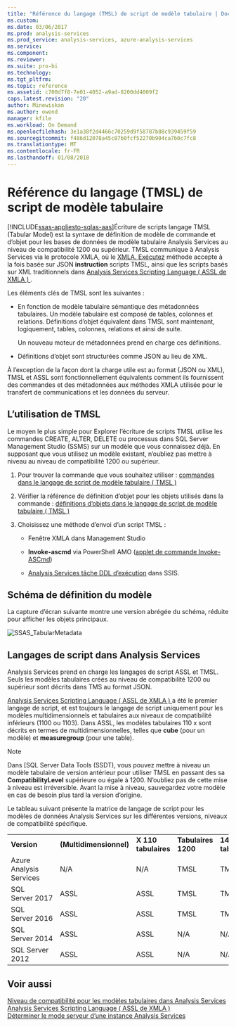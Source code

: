 ```yaml
---
title: "Référence du langage (TMSL) de script de modèle tabulaire | Documents Microsoft"
ms.custom: 
ms.date: 03/06/2017
ms.prod: analysis-services
ms.prod_service: analysis-services, azure-analysis-services
ms.service: 
ms.component: 
ms.reviewer: 
ms.suite: pro-bi
ms.technology: 
ms.tgt_pltfrm: 
ms.topic: reference
ms.assetid: c700d7f8-7e01-4052-a9ad-8200dd4009f2
caps.latest.revision: "20"
author: Minewiskan
ms.author: owend
manager: kfile
ms.workload: On Demand
ms.openlocfilehash: 3e1a38f2d4466c70259d9f58787b88c939459f59
ms.sourcegitcommit: f486d12078a45c87b0fcf52270b904ca7b0c7fc8
ms.translationtype: MT
ms.contentlocale: fr-FR
ms.lasthandoff: 01/08/2018
---
```

# <a name="tabular-model-scripting-language-tmsl-reference"></a>Référence du langage (TMSL) de script de modèle tabulaire
[!INCLUDE[ssas-appliesto-sqlas-aas](../includes/ssas-appliesto-sqlas-aas.md)]Écriture de scripts langage TMSL (Tabular Model) est la syntaxe de définition de modèle de commande et d’objet pour les bases de données de modèle tabulaire Analysis Services au niveau de compatibilité 1200 ou supérieur. TMSL communique à Analysis Services via le protocole XMLA, où le [XMLA. Exécutez](../analysis-services/xmla/xml-elements-methods-execute.md) méthode accepte à la fois basée sur JSON **instruction** scripts TMSL, ainsi que les scripts basés sur XML traditionnels dans [Analysis Services Scripting Language &#40; ASSL de XMLA &#41; ](../analysis-services/scripting/analysis-services-scripting-language-assl-for-xmla.md).  
  
 Les éléments clés de TMSL sont les suivantes :  
  
-   En fonction de modèle tabulaire sémantique des métadonnées tabulaires. Un modèle tabulaire est composé de tables, colonnes et relations. Définitions d’objet équivalent dans TMSL sont maintenant, logiquement, tables, colonnes, relations et ainsi de suite.  
  
     Un nouveau moteur de métadonnées prend en charge ces définitions.  
  
-   Définitions d’objet sont structurées comme JSON au lieu de XML.  
  
 À l’exception de la façon dont la charge utile est au format (JSON ou XML), TMSL et ASSL sont fonctionnellement équivalents comment ils fournissent des commandes et des métadonnées aux méthodes XMLA utilisée pour le transfert de communications et les données du serveur.  
  
## <a name="how-to-use-tmsl"></a>L’utilisation de TMSL  
 Le moyen le plus simple pour Explorer l’écriture de scripts TMSL utilise les commandes CREATE, ALTER, DELETE ou processus dans SQL Server Management Studio (SSMS) sur un modèle que vous connaissez déjà. En supposant que vous utilisez un modèle existant, n’oubliez pas mettre à niveau au niveau de compatibilité 1200 ou supérieur.  
  
1.  Pour trouver la commande que vous souhaitez utiliser : [commandes dans le langage de script de modèle tabulaire &#40; TMSL &#41;](../analysis-services/tabular-models-scripting-language-commands/tmsl-reference-commands.md)  
  
2.  Vérifier la référence de définition d’objet pour les objets utilisés dans la commande : [définitions d’objets dans le langage de script de modèle tabulaire &#40; TMSL &#41;](../analysis-services/tabular-models-scripting-language-objects/tmsl-reference-tabular-objects.md)  
  
3.  Choisissez une méthode d’envoi d’un script TMSL :  
  
    -   Fenêtre XMLA dans Management Studio  
  
    -   **Invoke-ascmd** via PowerShell AMO ([applet de commande Invoke-ASCmd](../analysis-services/powershell/invoke-ascmd-cmdlet.md))  
  
    -   [Analysis Services tâche DDL d’exécution](../integration-services/control-flow/analysis-services-execute-ddl-task.md) dans SSIS.  
  
## <a name="model-definition-schema"></a>Schéma de définition du modèle  
 La capture d’écran suivante montre une version abrégée du schéma, réduite pour afficher les objets principaux.  
  
 ![SSAS_TabularMetadata](../analysis-services/media/ssas-tabularmetadata.JPG "SSAS_TabularMetadata")  
  
## <a name="scripting-languages-in-analysis-services"></a>Langages de script dans Analysis Services  
 Analysis Services prend en charge les langages de script ASSL et TMSL. Seuls les modèles tabulaires créés au niveau de compatibilité 1200 ou supérieur sont décrits dans TMS au format JSON.  
  
 [Analysis Services Scripting Language &#40; ASSL de XMLA &#41; ](../analysis-services/scripting/analysis-services-scripting-language-assl-for-xmla.md) a été le premier langage de script, et est toujours le langage de script uniquement pour les modèles multidimensionnels et tabulaires aux niveaux de compatibilité inférieurs (1100 ou 1103). Dans ASSL, les modèles tabulaires 110 x sont décrits en termes de multidimensionnelles, telles que **cube** (pour un modèle) et **measuregroup** (pour une table).  
  
> [!NOTE]  
>  Dans [SQL Server Data Tools (SSDT), vous pouvez mettre à niveau un modèle tabulaire de version antérieur pour utiliser TMSL en passant des sa **CompatibilityLevel** supérieure ou égale à 1200. N’oubliez pas de cette mise à niveau est irréversible. Avant la mise à niveau, sauvegardez votre modèle en cas de besoin plus tard la version d’origine.  
  
 Le tableau suivant présente la matrice de langage de script pour les modèles de données Analysis Services sur les différentes versions, niveaux de compatibilité spécifique.  

||||||  
|-|-|-|-|-|  
|**Version**|**(Multidimensionnel)**|**X 110 tabulaires**|**Tabulaires 1200**| **1400 tabulaire** |
|Azure Analysis Services|N/A|N/A|TMSL|TMSL| 
|SQL Server 2017|ASSL|ASSL|TMSL|TMSL| 
|SQL Server 2016|ASSL|ASSL|TMSL|TMSL| 
|SQL Server 2014|ASSL|ASSL|N/A|N/A|   
|SQL Server 2012|ASSL|ASSL|N/A|N/A|  

  
## <a name="see-also"></a>Voir aussi  
 [Niveau de compatibilité pour les modèles tabulaires dans Analysis Services](../analysis-services/tabular-models/compatibility-level-for-tabular-models-in-analysis-services.md)   
 [Analysis Services Scripting Language &#40; ASSL de XMLA &#41;](../analysis-services/scripting/analysis-services-scripting-language-assl-for-xmla.md)   
 [Déterminer le mode serveur d’une instance Analysis Services](../analysis-services/instances/determine-the-server-mode-of-an-analysis-services-instance.md)  
  
  
